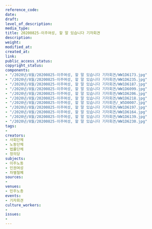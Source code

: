 ```yaml
---
reference_code: 
date: 
draft: 
level_of_description: 
media_type: 
title: 20200825-이주여성, 할 말 있습니다 기자회견
description: 
weight: 
modified_at: 
created_at: 
link: 
public_access_status: 
copyright_status: 
components:
- "/2020년/8월/20200825-이주여성, 할 말 있습니다 기자회견/WW1D6173.jpg"
- "/2020년/8월/20200825-이주여성, 할 말 있습니다 기자회견/WW1D6235.jpg"
- "/2020년/8월/20200825-이주여성, 할 말 있습니다 기자회견/WW1D6187.jpg"
- "/2020년/8월/20200825-이주여성, 할 말 있습니다 기자회견/WW1D6099.jpg"
- "/2020년/8월/20200825-이주여성, 할 말 있습니다 기자회견/WW1D6206.jpg"
- "/2020년/8월/20200825-이주여성, 할 말 있습니다 기자회견/WW1D6218.jpg"
- "/2020년/8월/20200825-이주여성, 할 말 있습니다 기자회견/_W5D0007.jpg"
- "/2020년/8월/20200825-이주여성, 할 말 있습니다 기자회견/WW1D6197.jpg"
- "/2020년/8월/20200825-이주여성, 할 말 있습니다 기자회견/WW1D6164.jpg"
- "/2020년/8월/20200825-이주여성, 할 말 있습니다 기자회견/WW1D6139.jpg"
- "/2020년/8월/20200825-이주여성, 할 말 있습니다 기자회견/WW1D6230.jpg"
tags:
- 
creators:
- 사회단체
- 노동단체
- 법률단체
- 정의당
subjects:
- 이주노동
- 인권여성
- 차별철폐
sources:
- 
venues:
- 민주노총
events:
- 기자회견
culture_workers:
- 
issues:
- 
---
```


